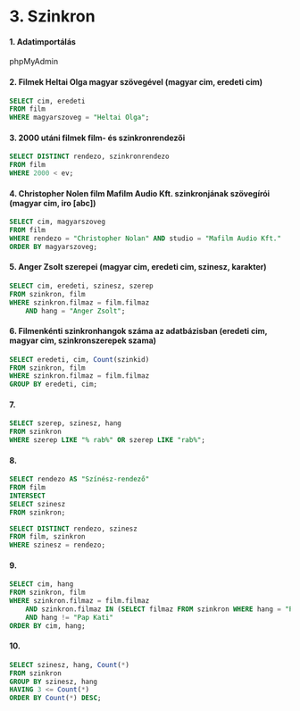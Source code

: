 # 3. Szinkron

#### 1. Adatimportálás
phpMyAdmin

#### 2. Filmek Heltai Olga magyar szövegével (magyar cim, eredeti cim)
```sql
SELECT cim, eredeti
FROM film
WHERE magyarszoveg = "Heltai Olga";
```
#### 3. 2000 utáni filmek film- és szinkronrendezői
```sql
SELECT DISTINCT rendezo, szinkronrendezo
FROM film
WHERE 2000 < ev;
```
#### 4. Christopher Nolen film Mafilm Audio Kft. szinkronjának szövegírói (magyar cim, iro [abc])
```sql
SELECT cim, magyarszoveg
FROM film
WHERE rendezo = "Christopher Nolan" AND studio = "Mafilm Audio Kft."
ORDER BY magyarszoveg;
```
#### 5. Anger Zsolt szerepei (magyar cim, eredeti cim, szinesz, karakter)
```sql
SELECT cim, eredeti, szinesz, szerep
FROM szinkron, film
WHERE szinkron.filmaz = film.filmaz
    AND hang = "Anger Zsolt";
```
#### 6. Filmenkénti szinkronhangok száma az adatbázisban (eredeti cim, magyar cim, szinkronszerepek szama)
```sql
SELECT eredeti, cim, Count(szinkid)
FROM szinkron, film
WHERE szinkron.filmaz = film.filmaz
GROUP BY eredeti, cim;
```
#### 7. 
```sql
SELECT szerep, szinesz, hang
FROM szinkron
WHERE szerep LIKE "% rab%" OR szerep LIKE "rab%";
```
#### 8. 
```sql
SELECT rendezo AS "Színész-rendező"
FROM film
INTERSECT
SELECT szinesz
FROM szinkron;
```
```sql
SELECT DISTINCT rendezo, szinesz
FROM film, szinkron
WHERE szinesz = rendezo;
```

#### 9.
```sql
SELECT cim, hang
FROM szinkron, film
WHERE szinkron.filmaz = film.filmaz
    AND szinkron.filmaz IN (SELECT filmaz FROM szinkron WHERE hang = "Pap Kati")
    AND hang != "Pap Kati"
ORDER BY cim, hang;
```

#### 10.
```sql
SELECT szinesz, hang, Count(*)
FROM szinkron
GROUP BY szinesz, hang
HAVING 3 <= Count(*)
ORDER BY Count(*) DESC;
```